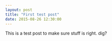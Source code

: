 ```yaml
---
layout: post
title: "First test post"
date: 2015-08-26 12:30:00
---
```


This is a test post to make sure stuff is right. dig?

